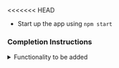 <<<<<<< HEAD





- Start up the app using `npm start`


### Completion Instructions

<details>
<summary>Functionality to be added</summary>
<br/>

The app must have the following functionalities

- When an authenticated user opens the Products Route,

  
    - **_loader_** should be displayed while fetching the data
    - After the data is fetched successfully, display the products list received in the response
    
  - When a non-empty value is provided in the Search Input and the **Enter** button is clicked
    - Make an HTTP GET request to the **ApiUrl** with `search` with value as the text provided in the Search Input
    - **_loader_** should be displayed while fetching the data
    - After the data is fetched successfully, display the products list received in the response
  - When a **Category** is clicked
    - Make an HTTP GET request to the URL **ApiUrl**  and path parameter `category` with value as the id of the category clicked
    - **_loader_** should be displayed while fetching the data
    - After the data is fetched successfully, display the products list received in the response
 


```


- `Home` Route should consist of `/` in the URL path
- `Login` Route should consist of `/login` in the URL path
- `Products` Route should consist of `/products/:id` in the URL path

- User credentials

  ```text
   username: kminchelle
   password: 0lelplR
  ```




> - All components implement  in the `src/components` directory.

=======
# myapplication
>>>>>>> 4cc68d98835a4b44b24f8da447b01488e0aa88a3
